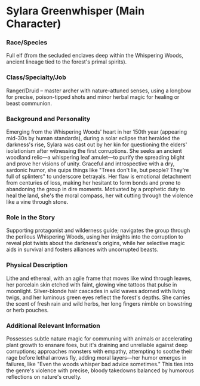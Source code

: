 # Sylara Greenwhisper (Main Character)

### Race/Species
Full elf (from the secluded enclaves deep within the Whispering Woods, ancient lineage tied to the forest's primal spirits).

### Class/Specialty/Job
Ranger/Druid – master archer with nature-attuned senses, using a longbow for precise, poison-tipped shots and minor herbal magic for healing or beast communion.

### Background and Personality
Emerging from the Whispering Woods' heart in her 150th year (appearing mid-30s by human standards), during a solar eclipse that heralded the darkness's rise, Sylara was cast out by her kin for questioning the elders' isolationism after witnessing the first corruptions. She seeks an ancient woodland relic—a whispering leaf amulet—to purify the spreading blight and prove her visions of unity. Graceful and introspective with a dry, sardonic humor, she quips things like "Trees don't lie, but people? They're full of splinters" to underscore betrayals. Her flaw is emotional detachment from centuries of loss, making her hesitant to form bonds and prone to abandoning the group in dire moments. Motivated by a prophetic duty to heal the land, she's the moral compass, her wit cutting through the violence like a vine through stone.

### Role in the Story
Supporting protagonist and wilderness guide; navigates the group through the perilous Whispering Woods, using her insights into the corruption to reveal plot twists about the darkness's origins, while her selective magic aids in survival and fosters alliances with uncorrupted beasts.

### Physical Description
Lithe and ethereal, with an agile frame that moves like wind through leaves, her porcelain skin etched with faint, glowing vine tattoos that pulse in moonlight. Silver-blonde hair cascades in wild waves adorned with living twigs, and her luminous green eyes reflect the forest's depths. She carries the scent of fresh rain and wild herbs, her long fingers nimble on bowstring or herb pouches.

### Additional Relevant Information
Possesses subtle nature magic for communing with animals or accelerating plant growth to ensnare foes, but it's draining and unreliable against deep corruptions; approaches monsters with empathy, attempting to soothe their rage before lethal arrows fly, adding moral layers—her humor emerges in failures, like "Even the woods whisper bad advice sometimes." This ties into the genre's violence with precise, bloody takedowns balanced by humorous reflections on nature's cruelty.